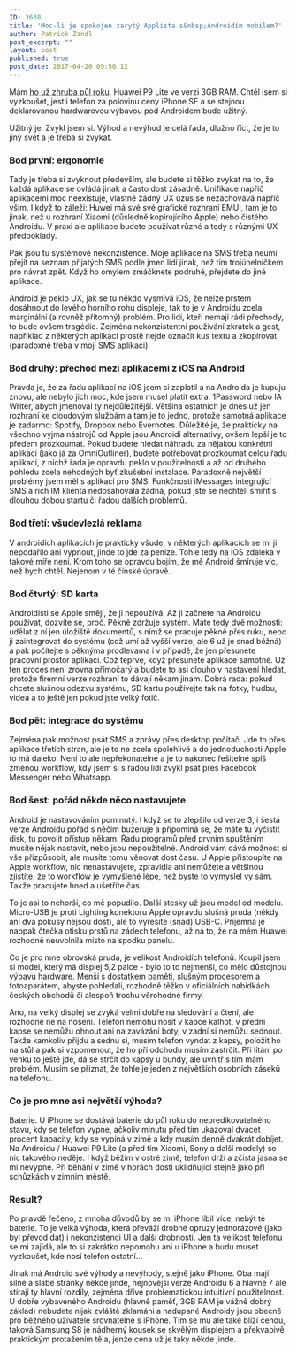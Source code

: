 ```yaml
---
ID: 3638
title: 'Moc-li je spokojen zarytý Applista s&nbsp;Androidím mobilem?'
author: Patrick Zandl
post_excerpt: ""
layout: post
published: true
post_date: 2017-04-20 09:50:12
---
```

<p>Mám <a href="/item/jaky-je-prechod-z-apple-iphone-na-vcelku-levny-telefon-s-android-6">ho už zhruba půl roku</a>. Huawei P9 Lite ve verzi 3GB RAM. Chtěl jsem si vyzkoušet, jestli telefon za polovinu ceny iPhone SE a se stejnou deklarovanou hardwarovou výbavou pod Androidem bude užitný.</p><!--more--><p>Užitný je. Zvykl jsem si. Výhod a nevýhod je celá řada, dlužno říct, že je to jiný svět a je třeba si zvykat.</p>
<h3><strong>Bod první: ergonomie</strong></h3>
<p><strong></strong>Tady je třeba si zvyknout především, ale budete si těžko zvykat na to, že každá aplikace se ovládá jinak a často dost zásadně. Unifikace napříč aplikacemi moc neexistuje, vlastně žádný UX úzus se nezachovává napříč vším. I když to záleží: Huwei má své své grafické rozhraní EMUI, tam je to jinak, než u rozhraní Xiaomi (důsledně kopírujícího Apple) nebo čistého Androidu. V praxi ale aplikace budete používat různé a tedy s různými UX předpoklady.</p>
<p>Pak jsou tu systémové nekonzistence. Moje aplikace na SMS třeba neumí přejít na seznam přijatých SMS podle jmen lidí jinak, než tím trojúhelníčkem pro návrat zpět. Když ho omylem zmáčknete podruhé, přejdete do jiné aplikace.</p>
<p>Android je peklo UX, jak se tu někdo vysmívá iOS, že nelze prstem dosáhnout do levého horního rohu displeje, tak to je v Androidu zcela marginální (a rovněž přítomný) problém. Pro lidi, kteří nemají rádi přechody, to bude ovšem tragédie. Zejména nekonzistentní používání zkratek a gest, například z některých aplikací prostě nejde označit kus textu a zkopírovat (paradoxně třeba v mojí SMS aplikaci).</p>
<h3>Bod druhý: přechod mezi aplikacemi z iOS na Android</h3>
<p>Pravda je, že za řadu aplikací na iOS jsem si zaplatil a na Androida je kupuju znovu, ale nebylo jich moc, kde jsem musel platit extra. 1Password nebo IA Writer, abych jmenoval ty nejdůležitější. Většina ostatních je dnes už jen rozhraní ke cloudovým službám a tam je to jedno, protože samotná aplikace je zadarmo: Spotify, Dropbox nebo Evernotes. Důležité je, že prakticky na všechno vyjma nástrojů od Apple jsou Androidí alternativy, ovšem lepší je to předem prozkoumat. Pokud budete hledat náhradu za nějakou konkrétní aplikaci (jako já za OmniOutliner), budete potřebovat prozkoumat celou řadu aplikací, z nichž řada je opravdu peklo v použitelnosti a až od druhého pohledu zcela nehodných byť zkušební instalace. Paradoxně největší problémy jsem měl s aplikací pro SMS. Funkčnosti iMessages integrující SMS a rich IM klienta nedosahovala žádná, pokud jste se nechtěli smířit s dlouhou dobou startu či řadou dalších problémů.</p>
<h3>Bod třetí: všudevlezlá reklama</h3>
<p>V androidích aplikacích je prakticky všude, v některých aplikacích se mi ji nepodařilo ani vypnout, jinde to jde za peníze. Tohle tedy na iOS zdaleka v takové míře není. Krom toho se opravdu bojím, že mě Android šmíruje víc, než bych chtěl. Nejenom v té čínské úpravě. </p>
<h3>Bod čtvrtý: SD karta</h3>
<p>Androidisti se Apple smějí, že ji nepoužívá. Až ji začnete na Androidu používat, dozvíte se, proč. Pěkně zdržuje systém. Máte tedy dvě možnosti: udělat z ní jen úložiště dokumentů, s nímž se pracuje pěkně přes ruku, nebo ji zaintegrovat do systému (což umí až vyšší verze, ale 6 už je snad běžná) a pak počítejte s pěknýma prodlevama i v případě, že jen přesunete pracovní prostor aplikací. Což teprve, když přesunete aplikace samotné. Už ten proces není zrovna přímočarý a budete to asi dlouho v nastavení hledat, protože firemní verze rozhraní to dávají někam jinam. Dobrá rada: pokud chcete slušnou odezvu systému, SD kartu používejte tak na fotky, hudbu, videa a to ještě jen pokud jste velký fotič.</p>
<h3>Bod pět: integrace do systému</h3>
<p>Zejména pak možnost psát SMS a zprávy přes desktop počítač. Jde to přes aplikace třetích stran, ale je to ne zcela spolehlivé a do jednoduchosti Apple to má daleko. Není to ale nepřekonatelné a je to nakonec řešitelné spíš změnou workflow, kdy jsem si s řadou lidí zvykl psát přes Facebook Messenger nebo Whatsapp.</p>
<h3>Bod šest: pořád někde něco nastavujete</h3>
<p>Android je nastavováním pominutý. I když se to zlepšilo od verze 3, i šestá verze Androidu pořád s něčím buzeruje a připomíná se, že máte tu vyčistit disk, tu povolit přístup někam. Řadu programů před prvním spuštěním musíte nějak nastavit, nebo jsou nepoužitelné. Android vám dává možnost si vše přizpůsobit, ale musíte tomu věnovat dost času. U Apple přistoupíte na Apple workflow, nic nenastavujete, zpravidla ani nemůžete a většinou zjistíte, že to workflow je vymyšlené lépe, než byste to vymyslel vy sám. Takže pracujete hned a ušetříte čas.</p>
<p>To je asi to nehorší, co mě popudilo. Další stesky už jsou model od modelu. Micro-USB je proti Lighting konektoru Apple opravdu slušná pruda (někdy ani dva pokusy nejsou dost), ale to vyřešíte (snad) USB-C. Příjemná je naopak čtečka otisku prstů na zádech telefonu, až na to, že na mém Huawei rozhodně neuvolnila místo na spodku panelu.</p>
<p>Co je pro mne obrovská pruda, je velikost Androidích telefonů. Koupil jsem si model, který má displej 5,2 palce - bylo to to nejmenší, co mělo důstojnou výbavu hardware. Menší s dostatkem paměti, slušným procesorem a fotoaparátem, abyste pohledali, rozhodně těžko v oficiálních nabídkách českých obchodů či alespoň trochu věrohodné firmy.</p>
<p>Ano, na velký displej se zvyká velmi dobře na sledování a čtení, ale rozhodně ne na nošení. Telefon nemohu nosit v kapce kalhot, v přední kapse se nemůžu ohnout ani na zavázání boty, v zadní si nemůžu sednout. Takže kamkoliv přijdu a sednu si, musím telefon vyndat z kapsy, položit ho na stůl a pak si vzpomenout, že ho při odchodu musím zastrčit. Při lítání po venku to ještě jde, dá se strčit do kapsy u bundy, ale uvnitř s tím mám problém. Musím se přiznat, že tohle je jeden z největších osobních záseků na telefonu.</p>
<h3>Co je pro mne asi největší výhoda?</h3>
<p>Baterie. U iPhone se dostává baterie do půl roku do nepredikovatelného stavu, kdy se telefon vypne, ačkoliv minutu před tím ukazoval dvacet procent kapacity, kdy se vypíná v zimě a kdy musím denně dvakrát dobíjet. Na Androidu / Huawei P9 Lite (a před tím Xiaomi, Sony a další modely) se nic takového neděje. I když běžím v ostré zimě, telefon drží a zčista jasna se mi nevypne. Při běhání v zimě v horách dosti uklidňující stejně jako při schůzkách v zimním městě.</p>
<h3>Result?</h3>
<p>Po pravdě řečeno, z mnoha důvodů by se mi iPhone líbil více, nebýt té baterie. To je velká výhoda, která převáží drobné opruzy jednorázové (jako byl převod dat) i nekonzistenci UI a další drobnosti. Jen ta velikost telefonu se mi zajídá, ale to si zakrátko nepomohu ani u iPhone a budu muset vyzkoušet, kde nosí telefon ostatní...</p>
<p>Jinak má Android své výhody a nevýhody, stejně jako iPhone. Oba mají silné a slabé stránky někde jinde, nejnovější verze Androidu 6 a hlavně 7 ale stírají ty hlavní rozdíly, zejména dříve problematickou intuitivní použitelnost. U dobře vybaveného Androidu (hlavně paměť, 3GB RAM je vážně dobrý základ) nebudete nijak zvláště zklamáni a nadupané Androidy jsou obecně pro běžného uživatele srovnatelné s iPhone. Tím se mu ale také blíží cenou, taková Samsung S8 je nádherný kousek se skvělým displejem a překvapivě praktickým protažením těla, jenže cena už je taky někde jinde.</p>